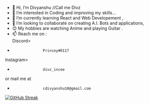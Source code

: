 - 👋 Hi, I’m Divyanshu //Call me Divz
- 👀 I’m interested in Coding and improving my skills...
- 🌱 I’m currently learning React and Web Developement ,
- 💞️ I’m looking to collaborate on creating A.I. Bots and applications,
- 😊 My hobbies are watching Anime and playing Guitar .
- 📫 Reach me on :  
Discord>  
-                   Princey#0117
Instagram>    
-                   divz_incee
or mail me at    
-                   cdivyanshu10@gmail.com
[![GitHub Streak](https://streak-stats.demolab.com?user=Divyanshu960&theme=android-dark&hide_border=true&date_format=M%20j%5B%2C%20Y%5D)](https://git.io/streak-stats)
 
  
